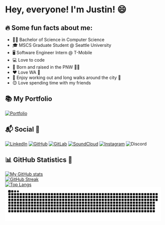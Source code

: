 # Hey, everyone! I'm Justin! 😄

## 🔥 Some fun facts about me:

* 👨‍🎓 Bachelor of Science in Computer Science
* 🎓 MSCS Graduate Student @ Seattle University
* 🖥️ Software Engineer Intern @ T-Mobile
* 💻 Love to code
* 🌲 Born and raised in the PNW 🌊🌌
* ❤️ Love WA 📍
* 🌇 Enjoy working out and long walks around the city 🌃 
* 😊 Love spending time with my friends

## 📚 My Portfolio

[![Portfolio](https://img.shields.io/badge/-Portfolio%20website-brightgreen?style=for-the-badge&)](https://exulgor.com)

## 📬 Social 📱

[![LinkedIn](https://img.shields.io/badge/LinkedIn-0077B5?style=for-the-badge&logo=linkedin&logoColor=white)](https://linkedin.com/in/justinthoreson)
[![GitHub](https://img.shields.io/badge/GitHub-100000?style=for-the-badge&logo=github&logoColor=white)](https://github.com/thoresonjd)
[![GitLab](https://img.shields.io/badge/GitLab-330F63?style=for-the-badge&logo=gitlab&logoColor=white)](https://gitlab.com/thoresonjd)
[![SoundCloud](https://img.shields.io/badge/SoundCloud-FF3300?style=for-the-badge&logo=soundcloud&logoColor=white)](https://soundcloud.com/exulgor)
[![Instagram](https://img.shields.io/badge/Instagram-E4405F?style=for-the-badge&logo=instagram&logoColor=white)](https://www.instagram.com/exulgor/)
![Discord](https://img.shields.io/badge/Discord-Exulgor%230924-5865F2?style=for-the-badge&logo=discord&logoColor=white)
  
## 📊 GitHub Statistics 🐍

[![My GitHub stats](https://github-readme-stats.vercel.app/api?username=thoresonjd&theme=graywhite&bg_color=0,ff0000,ffa500,ffff00,00ff00&count_private=true&show_icons=true)](https://github.com/anuraghazra/github-readme-stats)\
[![GitHub Streak](http://github-readme-streak-stats.herokuapp.com?user=thoresonjd&theme=dracula)](https://git.io/streak-stats)\
[![Top Langs](https://github-readme-stats.vercel.app/api/top-langs/?username=thoresonjd&theme=dracula&layout=compact&langs_count=10&exclude_repo=thoresonjd.github.io,resume)](https://github.com/anuraghazra/github-readme-stats)
![snake gif](https://github.com/thoresonjd/thoresonjd/blob/output/github-contribution-grid-snake.svg)

<!--
**thoresonjd/thoresonjd** is a ✨ _special_ ✨ repository because its `README.md` (this file) appears on your GitHub profile.

Here are some ideas to get you started:

- 🔭 I’m currently working on ...
- 🌱 I’m currently learning ...
- 👯 I’m looking to collaborate on ...
- 🤔 I’m looking for help with ...
- 💬 Ask me about ...
- 📫 How to reach me: ...
- 😄 Pronouns: ...
- ⚡ Fun fact: ...
-->
